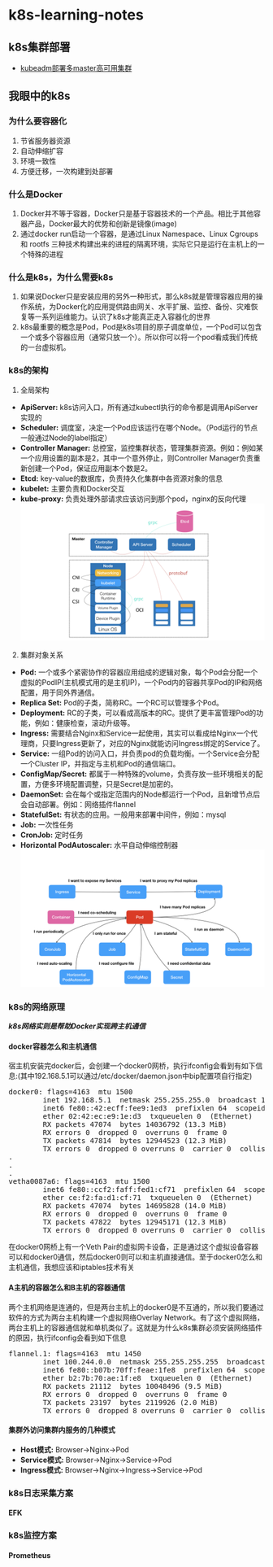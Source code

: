 # k8s-learning-notes
## k8s集群部署
- [kubeadm部署多master高可用集群](https://github.com/lgfei/k8s-learning-notes/blob/master/kubeadm/README.md)

## 我眼中的k8s
### 为什么要容器化
1. 节省服务器资源
2. 自动伸缩扩容
3. 环境一致性
4. 方便迁移，一次构建到处部署
### 什么是Docker
1. Docker并不等于容器，Docker只是基于容器技术的一个产品。相比于其他容器产品，Docker最大的优势和创新是镜像(image)
2. 通过docker run启动一个容器，是通过Linux Namespace、Linux Cgroups 和 rootfs 三种技术构建出来的进程的隔离环境，实际它只是运行在主机上的一个特殊的进程
### 什么是k8s，为什么需要k8s
1. 如果说Docker只是安装应用的另外一种形式，那么k8s就是管理容器应用的操作系统，为Docker化的应用提供路由网关、水平扩展、监控、备份、灾难恢复等一系列运维能力。认识了k8s才能真正走入容器化的世界
2. k8s最重要的概念是Pod，Pod是k8s项目的原子调度单位，一个Pod可以包含一个或多个容器应用（通常只放一个）。所以你可以将一个pod看成我们传统的一台虚拟机。
### k8s的架构
1. 全局架构<br>
- **ApiServer:** k8s访问入口，所有通过kubectl执行的命令都是调用ApiServer实现的
- **Scheduler:** 调度室，决定一个Pod应该运行在哪个Node。（Pod运行的节点一般通过Node的label指定）
- **Controller Manager:** 总控室，监控集群状态，管理集群资源。例如：例如某一个应用设置的副本是2，其中一个意外停止，则Controller Manager负责重新创建一个Pod，保证应用副本个数是2。
- **Etcd:** key-value的数据库，负责持久化集群中各资源对象的信息
- **kubelet:** 主要负责和Docker交互
- **kube-proxy:** 负责处理外部请求应该访问到那个pod，nginx的反向代理<br>
![k8s-cluster](https://github.com/lgfei/k8s-learning-notes/raw/master/images/k8s-cluster.png)
2. 集群对象关系<br>
- **Pod:** 一个或多个紧密协作的容器应用组成的逻辑对象，每个Pod会分配一个虚拟的PodIP(主机模式用的是主机IP)，一个Pod内的容器共享Pod的IP和网络配置，用于同外界通信。
- **Replica Set:** Pod的子类，简称RC。一个RC可以管理多个Pod。
- **Deployment:** RC的子类，可以看成高版本的RC。提供了更丰富管理Pod的功能，例如：健康检查，滚动升级等。
- **Ingress:** 需要结合Nginx和Service一起使用，其实可以看成给Nginx一个代理商，只要Ingress更新了，对应的Nginx就能访问Ingress绑定的Service了。
- **Service:** 一组Pod的访问入口，并负责pod的负载均衡。一个Service会分配一个Cluster IP，并指定与主机和Pod的通信端口。
- **ConfigMap/Secret:** 都属于一种特殊的volume，负责存放一些环境相关的配置，方便多环境配置调整，只是Secret是加密的。
- **DaemonSet:** 会在每个或指定范围内的Node都运行一个Pod，且新增节点后会自动部署。例如：网络插件flannel
- **StatefulSet:** 有状态的应用。一般用来部署中间件，例如：mysql
- **Job:** 一次性任务
- **CronJob:** 定时任务
- **Horizontal PodAutoscaler:** 水平自动伸缩控制器<br>
![k8s-pod](https://github.com/lgfei/k8s-learning-notes/raw/master/images/k8s-pod.png)
### k8s的网络原理
***k8s网络实则是帮助Docker实现跨主机通信***<br>
#### docker容器怎么和主机通信
宿主机安装完docker后，会创建一个docker0网桥，执行ifconfig会看到有如下信息:(其中192.168.5.1可以通过/etc/docker/daemon.json中bip配置项自行指定)
<pre>
docker0: flags=4163<UP,BROADCAST,RUNNING,MULTICAST>  mtu 1500
        inet 192.168.5.1  netmask 255.255.255.0  broadcast 192.168.5.255
        inet6 fe80::42:ecff:fee9:1ed3  prefixlen 64  scopeid 0x20<link>
        ether 02:42:ec:e9:1e:d3  txqueuelen 0  (Ethernet)
        RX packets 47074  bytes 14036792 (13.3 MiB)
        RX errors 0  dropped 0  overruns 0  frame 0
        TX packets 47814  bytes 12944523 (12.3 MiB)
        TX errors 0  dropped 0 overruns 0  carrier 0  collisions 0
.
.
.
vetha0087a6: flags=4163<UP,BROADCAST,RUNNING,MULTICAST>  mtu 1500
        inet6 fe80::ccf2:faff:fed1:cf71  prefixlen 64  scopeid 0x20<link>
        ether ce:f2:fa:d1:cf:71  txqueuelen 0  (Ethernet)
        RX packets 47074  bytes 14695828 (14.0 MiB)
        RX errors 0  dropped 0  overruns 0  frame 0
        TX packets 47822  bytes 12945171 (12.3 MiB)
        TX errors 0  dropped 0 overruns 0  carrier 0  collisions 0
</pre>
在docker0网桥上有一个Veth Pair的虚拟网卡设备，正是通过这个虚拟设备容器可以和docker0通信，然后docker0则可以和主机直接通信。至于docker0怎么和主机通信，我想应该和iptables技术有关<br>
#### A主机的容器怎么和B主机的容器通信
两个主机网络是连通的，但是两台主机上的docker0是不互通的，所以我们要通过软件的方式为两台主机构建一个虚拟网络Overlay Network。有了这个虚拟网络，两台主机上的容器通信就和单机类似了。这就是为什么k8s集群必须安装网络插件的原因，执行ifconfig会看到如下信息
<pre>
flannel.1: flags=4163<UP,BROADCAST,RUNNING,MULTICAST>  mtu 1450
        inet 100.244.0.0  netmask 255.255.255.255  broadcast 0.0.0.0
        inet6 fe80::b07b:70ff:feae:1fe8  prefixlen 64  scopeid 0x20<link>
        ether b2:7b:70:ae:1f:e8  txqueuelen 0  (Ethernet)
        RX packets 21112  bytes 10048496 (9.5 MiB)
        RX errors 0  dropped 0  overruns 0  frame 0
        TX packets 23197  bytes 2119926 (2.0 MiB)
        TX errors 0  dropped 8 overruns 0  carrier 0  collisions 0
</pre>
#### 集群外访问集群内服务的几种模式
- **Host模式:** Browser->Nginx->Pod
- **Service模式:** Browser->Nginx->Service->Pod
- **Ingress模式:** Browser->Nginx->Ingress->Service->Pod
### k8s日志采集方案
#### EFK
### k8s监控方案
#### Prometheus

